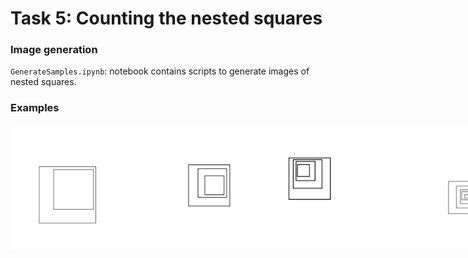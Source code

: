 # Task 5: Counting the nested squares 

### Image generation

`GenerateSamples.ipynb`: notebook contains scripts to generate images of nested squares.


### Examples

<div style="display: flex; flex-direction: row;">
    <img src="images/nested_squares_depth_2_image_1_thickness_2.png" width="200"/>
    <img src="images/nested_squares_depth_3_image_1_thickness_3.png" width="200"/>
    <img src="images/nested_squares_depth_4_image_4_thickness_4.png" width="200"/>
    <img src="images/nested_squares_depth_5_image_9_thickness_2.png" width="200"/>
</div>